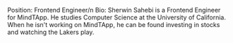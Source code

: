 Position: Frontend Engineer/n
Bio: Sherwin Sahebi is a Frontend Engineer for MindTApp. He studies Computer Science at the University of California. When he isn't working on MindTApp, he can be found investing in stocks and watching the Lakers play.
